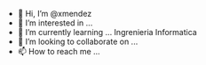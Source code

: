 - 👋 Hi, I’m @xmendez
- 👀 I’m interested in ...
- 🌱 I’m currently learning ...  Ingrenieria Informatica
- 💞️ I’m looking to collaborate on ...
- 📫 How to reach me ...

<!---
xmendezy/xmendezy is a ✨ special ✨ repository because its `README.md` (this file) appears on your GitHub profile.
You can click the Preview link to take a look at your changes.
--->
